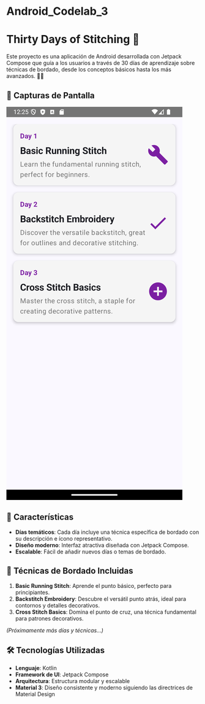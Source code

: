 # Android_Codelab_3
# Thirty Days of Stitching 🧵

Este proyecto es una aplicación de Android desarrollada con Jetpack Compose que guía a los usuarios a través de 30 días de aprendizaje sobre técnicas de bordado, desde los conceptos básicos hasta los más avanzados. 📱✨

## 📸 Capturas de Pantalla
![Resultado del Codelab](https://raw.githubusercontent.com/A-rar/Android_Codelab_3/main/Resultado_Codelab_3.png)

## 🚀 Características

- **Días temáticos**: Cada día incluye una técnica específica de bordado con su descripción e ícono representativo.
- **Diseño moderno**: Interfaz atractiva diseñada con Jetpack Compose.
- **Escalable**: Fácil de añadir nuevos días o temas de bordado.

## 🧵 Técnicas de Bordado Incluidas

1. **Basic Running Stitch**: Aprende el punto básico, perfecto para principiantes.
2. **Backstitch Embroidery**: Descubre el versátil punto atrás, ideal para contornos y detalles decorativos.
3. **Cross Stitch Basics**: Domina el punto de cruz, una técnica fundamental para patrones decorativos.

*(Próximamente más días y técnicas...)*

## 🛠️ Tecnologías Utilizadas

- **Lenguaje**: Kotlin
- **Framework de UI**: Jetpack Compose
- **Arquitectura**: Estructura modular y escalable
- **Material 3**: Diseño consistente y moderno siguiendo las directrices de Material Design
